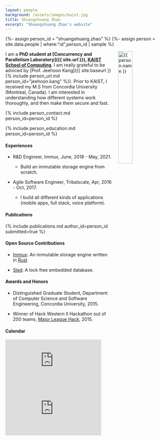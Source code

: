 ```yaml
---
layout: people
background: /assets/images/kaist.jpg
title: Shuangshuang Zhao
excerpt: "Shuangshuang Zhao's website"
---
```


{%- assign person_id = "shuangshuang.zhao" %}
{%- assign person = site.data.people | where:"id",person_id | sample %}

<img align="right" style="width: 30%; padding-left: 3%;" src="{{ site.baseurl }}/assets/images/people/shuangshuang.zhao.jpg" alt="{{ person.name }}">

I am a **PhD student at [Concurrency and Parallelism Laboratory]({{ site.url }}), [KAIST School of Computing](https://cs.kaist.ac.kr)**. I am really grateful to be adviced by [Prof. Jeehoon Kang]({{ site.baseurl }}{% include person_url.md person_id="jeehoon.kang" %}). Prior to KAIST, I received my M.S from Concordia University (Montreal, Canada). I am interested in understanding how different systems work thoroughly, and then make them secure and fast.


{% include person_contact.md person_id=person_id %}


{% include person_education.md person_id=person_id %}


#### Experiences

- R&D Engineer, Immux, June, 2018 - May, 2021.
  - Build an immutable storage engine from scratch. 

- Agile Software Engineer, Tribalscale, Apr, 2016 - Oct, 2017.
  - I build all different kinds of applications (mobile apps, full stack, voice platform).


#### Publications

{% include publications.md author_id=person_id submitted=true %}

#### Open Source Contributions

- [Immux](https://github.com/immux/immux): An immutable storage engine written in [Rust](https://www.rust-lang.org)

- [Sled](https://github.com/spacejam/sled/pull/1190): A lock free embedded database.

#### Awards and Honors

- Distinguished Graduate Student, Department of Computer Science and Software Engineering, Concordia University, 2015.

- Winner of Hack Western II Hackathon out of 200 teams, [Major League Hack](https://en.wikipedia.org/wiki/Major_League_Hacking), 2015.

#### Calendar

<div class="responsive-iframe-container big-container">
    <iframe src="https://calendar.google.com/calendar/embed?wkst=1&bgcolor=%23ffffff&ctz=America%2FVancouver&showTitle=0&showNav=1&showPrint=0&mode=WEEK&showTabs=1&src=c2h1YW5nc2h1YW5nLnpoYW9AY3Aua2Fpc3QuYWMua3I&color=%23039BE5" style="border-width: 0, margin-top:15pt;" frameborder="0" scrolling="no"></iframe>
</div>
<div class="responsive-iframe-container small-container" style="height: 1000;">
    <iframe src="https://calendar.google.com/calendar/embed?wkst=1&bgcolor=%23ffffff&ctz=America%2FVancouver&showTitle=0&showNav=1&showPrint=0&mode=WEEK&showTabs=1&src=c2h1YW5nc2h1YW5nLnpoYW9AY3Aua2Fpc3QuYWMua3I&color=%23039BE5" style="border-width: 0, margin-top:15pt;" frameborder="0" scrolling="no"></iframe>
</div>
